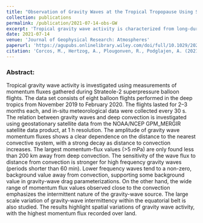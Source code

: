 ```yaml
---
title: "Observation of Gravity Waves at the Tropical Tropopause Using Superpressure Balloons"
collection: publications
permalink: /publication/2021-07-14-obs-GW
excerpt: 'Tropical gravity wave activity is characterized from long-duration superpressure balloon flights. Gravity-wave momentum fluxes exhibit a clear dependence to the distance to the nearest convective system. Observed wave intermittency results from the time- and spatially-varying distribution of the source'
date: 2021-07-14
venue: 'Journal of Geophysical Research: Atmospheres'
paperurl: 'https://agupubs.onlinelibrary.wiley.com/doi/full/10.1029/2021JD035165'
citation: 'Corcos, M., Hertzog, A., Plougonven, R., Podglajen, A. (2021). &quot;Observation of Gravity Waves at the Tropical Tropopause Using Superpressure Balloons&quot; <i> Journal of Geophysical Research: Atmospheres 1</i>. 1(1).'
---
```



### Abstract:

Tropical gravity wave activity is investigated using measurements of momentum fluxes gathered during Strateole-2 superpressure balloon flights. The data set consists of eight balloon flights performed in the deep tropics from November 2019 to February 2020. The flights lasted for 2–3 months each, and in-situ meteorological data were collected every 30 s. The relation between gravity waves and deep convection is investigated using geostationary satellite data from the NOAA/NCEP GPM_MERGIR satellite data product, at 1 h resolution. The amplitude of gravity wave momentum fluxes shows a clear dependence on the distance to the nearest convective system, with a strong decay as distance to convection increases. The largest momentum-flux values (>5 mPa) are only found less than 200 km away from deep convection. The sensitivity of the wave flux to distance from convection is stronger for high frequency gravity waves (periods shorter than 60 min). Lower frequency waves tend to a non-zero, background value away from convection, supporting some background value in gravity-wave drag parameterizations. On the other hand, the wide range of momentum flux values observed close to the convection emphasizes the intermittent nature of the gravity-wave source. The large scale variation of gravity-wave intermittency within the equatorial belt is also studied. The results highlight spatial variations of gravity wave activity, with the highest momentum flux recorded over land.
